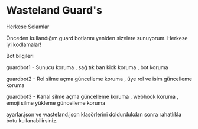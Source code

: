 # Wasteland Guard's
Herkese Selamlar

Önceden kullandığım guard botlarını yeniden sizelere sunuyorum. Herkese iyi kodlamalar!

Bot bilgileri

guardbot1 - Sunucu koruma , sağ tık ban kick koruma , bot koruma

guardbot2 - Rol silme açma güncelleme koruma , üye rol ve isim güncelleme koruma

guardbot3 - Kanal silme açma güncelleme koruma , webhook koruma , emoji silme yükleme güncelleme koruma

ayarlar.json ve wasteland.json klasörlerini doldurdukdan sonra rahatlıkla botu kullanabilirsiniz.
